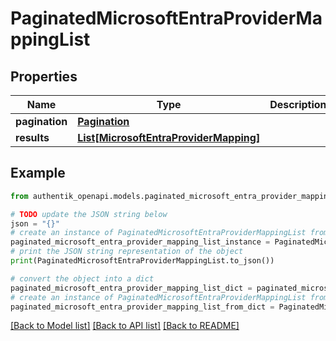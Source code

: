 # PaginatedMicrosoftEntraProviderMappingList


## Properties

Name | Type | Description | Notes
------------ | ------------- | ------------- | -------------
**pagination** | [**Pagination**](Pagination.md) |  | 
**results** | [**List[MicrosoftEntraProviderMapping]**](MicrosoftEntraProviderMapping.md) |  | 

## Example

```python
from authentik_openapi.models.paginated_microsoft_entra_provider_mapping_list import PaginatedMicrosoftEntraProviderMappingList

# TODO update the JSON string below
json = "{}"
# create an instance of PaginatedMicrosoftEntraProviderMappingList from a JSON string
paginated_microsoft_entra_provider_mapping_list_instance = PaginatedMicrosoftEntraProviderMappingList.from_json(json)
# print the JSON string representation of the object
print(PaginatedMicrosoftEntraProviderMappingList.to_json())

# convert the object into a dict
paginated_microsoft_entra_provider_mapping_list_dict = paginated_microsoft_entra_provider_mapping_list_instance.to_dict()
# create an instance of PaginatedMicrosoftEntraProviderMappingList from a dict
paginated_microsoft_entra_provider_mapping_list_from_dict = PaginatedMicrosoftEntraProviderMappingList.from_dict(paginated_microsoft_entra_provider_mapping_list_dict)
```
[[Back to Model list]](../README.md#documentation-for-models) [[Back to API list]](../README.md#documentation-for-api-endpoints) [[Back to README]](../README.md)


